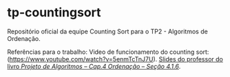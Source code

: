 # tp-countingsort
Repositório oficial da equipe Counting Sort para o TP2 - Algoritmos de Ordenação.

Referências para o trabalho:
Video de funcionamento do counting sort: (https://www.youtube.com/watch?v=5enmTcTnJ7U).
[Slides do professor do livro _Projeto de Algoritmos – Cap.4 Ordenação – Seção 4.1.6_](Counting-sort/docs/cap4-94-99.pdf).
